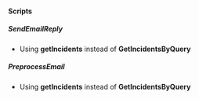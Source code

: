 
#### Scripts
##### SendEmailReply
- Using **getIncidents** instead of **GetIncidentsByQuery**
##### PreprocessEmail
- Using **getIncidents** instead of **GetIncidentsByQuery**
